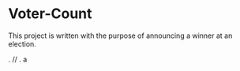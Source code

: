 # Voter-Count
This project is written with the purpose of announcing a winner at an election.


.
// . a
